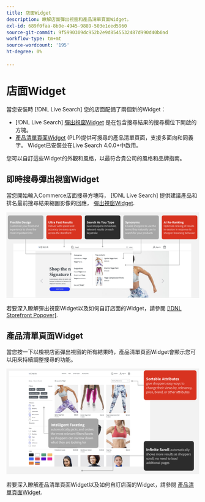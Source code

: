 ```yaml
---
title: 店面Widget
description: 瞭解店面彈出視窗和產品清單頁面Widget。
exl-id: 689f0faa-8b0e-4945-9889-503e1eed5960
source-git-commit: 9f5990309dc952b2e9d8545532487d990d40b0ad
workflow-type: tm+mt
source-wordcount: '195'
ht-degree: 0%

---
```


# 店面Widget

當您安裝時 [!DNL Live Search] 您的店面配備了兩個新的Widget：

- [!DNL Live Search] [彈出視窗Widget](storefront-popover.md) 是在包含搜尋結果的搜尋欄位下開啟的方塊。
- [產品清單頁面Widget](plp-styling.md) (PLP)提供可搜尋的產品清單頁面，支援多面向和同義字。 Widget已安裝並在Live Search 4.0.0+中啟用。

您可以自訂這些Widget的外觀和風格，以最符合貴公司的風格和品牌指南。

## 即時搜尋彈出視窗Widget

當您開始輸入Commerce店面搜尋方塊時， [!DNL Live Search] 提供建議產品和排名最前搜尋結果縮圖影像的回應， [彈出視窗Widget](storefront-popover.md).

![彈出視窗Widget](assets/ls-search-popover.png)

若要深入瞭解彈出視窗Widget以及如何自訂店面的Widget，請參閱 [[!DNL Storefront Popover]](storefront-popover.md).

## 產品清單頁面Widget

當您按一下以檢視店面彈出視窗的所有結果時，產品清單頁面Widget會顯示您可以用來持續調整搜尋的功能。

![產品清單頁面Widget](assets/ls-plp.png)

若要深入瞭解產品清單頁面Widget以及如何自訂店面的Widget，請參閱 [產品清單頁面Widget](plp-styling.md).
